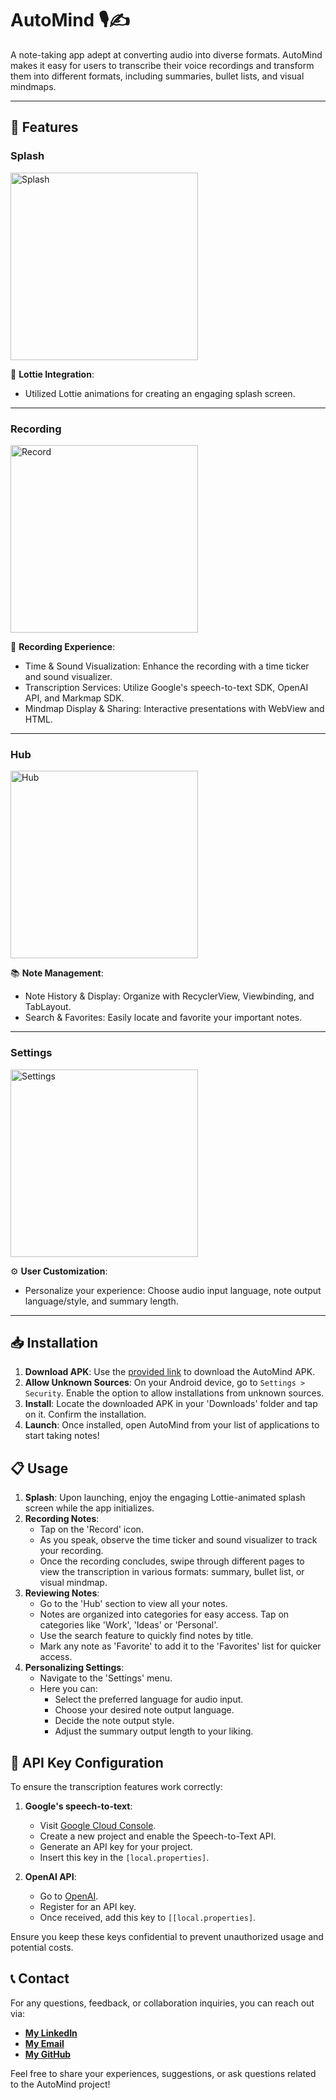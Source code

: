 # AutoMind 🎙️✍️

A note-taking app adept at converting audio into diverse formats. AutoMind makes it easy for users to transcribe their voice recordings and transform them into different formats, including summaries, bullet lists, and visual mindmaps.

---

## 🌟 Features 

### Splash
<img src="./assets/gifs/splash.gif" width="300" alt="Splash">

🚀 **Lottie Integration**: 
- Utilized Lottie animations for creating an engaging splash screen.

---

### Recording
<img src="./assets/gifs/record.gif" width="300" alt="Record">

🎤 **Recording Experience**:
- Time & Sound Visualization: Enhance the recording with a time ticker and sound visualizer.
- Transcription Services: Utilize Google's speech-to-text SDK, OpenAI API, and Markmap SDK.
- Mindmap Display & Sharing: Interactive presentations with WebView and HTML.

---

### Hub
<img src="./assets/gifs/hub.gif" width="300" alt="Hub">

📚 **Note Management**:
- Note History & Display: Organize with RecyclerView, Viewbinding, and TabLayout.
- Search & Favorites: Easily locate and favorite your important notes.

---

### Settings
<img src="./assets/gifs/settings.gif" width="300" alt="Settings">

⚙️ **User Customization**:
- Personalize your experience: Choose audio input language, note output language/style, and summary length.

---

## 📥 Installation

1. **Download APK**: Use the [provided link](https://reurl.cc/v6EQ3e) to download the AutoMind APK.
2. **Allow Unknown Sources**: On your Android device, go to `Settings > Security`. Enable the option to allow installations from unknown sources.
3. **Install**: Locate the downloaded APK in your 'Downloads' folder and tap on it. Confirm the installation.
4. **Launch**: Once installed, open AutoMind from your list of applications to start taking notes!

## 📋 Usage
1. **Splash**: Upon launching, enjoy the engaging Lottie-animated splash screen while the app initializes.
2. **Recording Notes**: 
   - Tap on the 'Record' icon.
   - As you speak, observe the time ticker and sound visualizer to track your recording.
   - Once the recording concludes, swipe through different pages to view the transcription in various formats: summary, bullet list, or visual mindmap.
3. **Reviewing Notes**: 
   - Go to the 'Hub' section to view all your notes.
   - Notes are organized into categories for easy access. Tap on categories like 'Work', 'Ideas' or 'Personal'.
   - Use the search feature to quickly find notes by title.
   - Mark any note as 'Favorite' to add it to the 'Favorites' list for quicker access.
4. **Personalizing Settings**: 
    - Navigate to the 'Settings' menu.
     - Here you can:
       - Select the preferred language for audio input.
       - Choose your desired note output language.
       - Decide the note output style.
       - Adjust the summary output length to your liking.

## 🔑 API Key Configuration

To ensure the transcription features work correctly:

1. **Google's speech-to-text**:
   - Visit [Google Cloud Console](https://console.cloud.google.com/).
   - Create a new project and enable the Speech-to-Text API.
   - Generate an API key for your project.
   - Insert this key in the `[local.properties]`.

2. **OpenAI API**:
   - Go to [OpenAI](https://www.openai.com/).
   - Register for an API key.
   - Once received, add this key to `[[local.properties]`.

Ensure you keep these keys confidential to prevent unauthorized usage and potential costs.

## 📞 Contact

For any questions, feedback, or collaboration inquiries, you can reach out via:

-  [**My LinkedIn**](https://www.linkedin.com/in/010)
-  [**My Email**](leilanilin10@gmail.com)
-  [**My GitHub**](https://github.com/010g)

Feel free to share your experiences, suggestions, or ask questions related to the AutoMind project!
